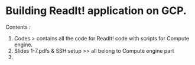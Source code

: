 Building ReadIt! application on GCP. 
=====================================================================
Contents : 

1. Codes > contains all the code for ReadIt! code with scripts for Compute engine.
2. Slides 1-7.pdfs & SSH setup >> all belong to Compute engine part
3. 
